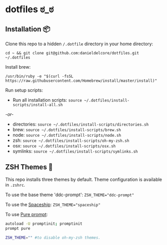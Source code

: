# dotfiles ಠ_ಠ

## Installation 📦
Clone this repo to a hidden `/.dotfile` directory in your home directory:

`cd ~ && git clone git@github.com:danieldelcore/dotfiles.git ~/.dotfiles`

Install brew:

`/usr/bin/ruby -e "$(curl -fsSL https://raw.githubusercontent.com/Homebrew/install/master/install)"`

Run setup scripts:

- Run all installation scripts: `source ~/.dotfiles/install-scripts/install-all.sh`

_-or-_

- directories:  `source ~/.dotfiles/install-scripts/directories.sh`
- brew:  `source ~/.dotfiles/install-scripts/brew.sh`
- node:  `source ~/.dotfiles/install-scripts/node.sh`
- zsh:  `source ~/.dotfiles/install-scripts/oh-my-zsh.sh`
- osx:  `source ~/.dotfiles/install-scripts/osx.sh`
- symlinks:  `source ~/.dotfiles/install-scripts/symlinks.sh`

## ZSH Themes 🍱
This repo installs three themes by default. Theme configuration is available in `.zshrc`.

To use the base theme 'ddc-prompt': `ZSH_THEME="ddc-prompt"`

To use the [Spaceship](https://github.com/denysdovhan/spaceship-prompt): `ZSH_THEME="spaceship"`

To use [Pure prompt](https://github.com/sindresorhus/pure):

```bash
autoload -U promptinit; promptinit
prompt pure

ZSH_THEME="" #to disable oh-my-zsh themes.
```
